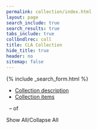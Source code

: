 ```yaml
---
permalink: collection/index.html
layout: page
search_include: true
search_results: true
tabs_include: true
collbndlrec: coll
title: CLA Collection
hide_title: true
header: no
sitemap: false
---
```


{% include _search_form.html %}

<ul id="tablist" class="tabs" data-tab>
  <li class="tab-title active" data-tabname="coll"><a href="#coll">Collection description<span id="collcnt"></span></a></li>
  <li class="tab-title" data-tabname="bndl"><a href="#item">Collection items<span id="bndlcnt"></span></a></li>
</ul>
<div class="tabs-content">
<!-- TODO: content and active classes are for Foundation tabs. The sectiontab
class is a holdover from old CLA website.  Clean this up later, if desired. -->
  <div class="content active" id="coll"><div class="detailonly sectiontab" id="collbndlrec"></div></div>
  <div class="content detailonly sectiontab" id="item">
    <p id="bndlresultscnt">&nbsp;<b><span name="start" class="counts"></span></b> &ndash; <b><span name="end"></span></b> of <b><span name="total"></span></b> <span name="results"></span></p>
    <label id="bndlshowall" class="showall">Show All/Collapse All&nbsp;<i id="show-all-caret-coll" class="icon fa-caret-right"></i></label>
    <ol id="bndllist" class="alt" start="0">
    </ol>
  <div class="pagination" id="bndlpaginator"></div>
  </div>
</div>
